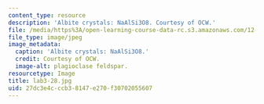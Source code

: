 ```yaml
---
content_type: resource
description: 'Albite crystals: NaAlSi3O8. Courtesy of OCW.'
file: /media/https%3A/open-learning-course-data-rc.s3.amazonaws.com/12-108-structure-of-earth-materials-fall-2004/27dc3e4cccb38147e270f30702055607_lab3-28.jpg
file_type: image/jpeg
image_metadata:
  caption: 'Albite crystals: NaAlSi3O8.'
  credit: Courtesy of OCW.
  image-alt: plagioclase feldspar.
resourcetype: Image
title: lab3-28.jpg
uid: 27dc3e4c-ccb3-8147-e270-f30702055607
---
```

